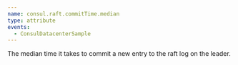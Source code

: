 ```yaml
---
name: consul.raft.commitTime.median
type: attribute
events:
  - ConsulDatacenterSample
---
```


The median time it takes to commit a new entry to the raft log on the leader.